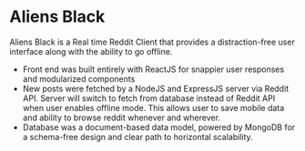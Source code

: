 # Aliens Black

Aliens Black is a Real time Reddit Client that provides a distraction-free user interface along with the ability to go offline. 

- Front end was built entirely with ReactJS for snappier user responses and modularized components
- New posts were fetched by a NodeJS and ExpressJS server via Reddit API. Server will switch to fetch from database instead of Reddit API when user enables offline mode. This allows user to save mobile data and ability to browse reddit whenever and wherever.
- Database was a document-based data model, powered by MongoDB for a schema-free design and clear path to horizontal scalability.

